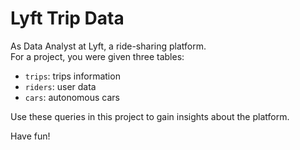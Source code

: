 # Lyft Trip Data

As Data Analyst at Lyft, a ride-sharing platform.  
For a project, you were given three tables:

- `trips`: trips information
- `riders`: user data
- `cars`: autonomous cars

Use these queries in this project to gain insights about the platform.  

Have fun!
